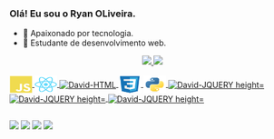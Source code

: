 ### Olá! Eu sou o Ryan OLiveira.


- 🔭 Apaixonado por tecnologia.
- 🌱 Estudante de desenvolvimento web.
<div align="center">
  <a href="https://github.com/ryanoliveiragit">
  <img height="180em" src="https://github-readme-stats.vercel.app/api?username=ryanoliveiragit&show_icons=true&theme=cobalt&include_all_commits=true&count_private=true"/>
  <img height="180em" src="https://github-readme-stats.vercel.app/api/top-langs/?username=ryanoliveiragit&layout=compact&langs_count=7&theme=cobalt"/>
</div>
 
<div style="display: inline_block"><br>
  <img align="center" alt="David-Js" height="30" width="40" src="https://raw.githubusercontent.com/devicons/devicon/master/icons/javascript/javascript-plain.svg">
  <img align="center" alt="David-React" height="30" width="40" src="https://raw.githubusercontent.com/devicons/devicon/master/icons/react/react-original.svg">
  <img align="center" alt="David-HTML" height="30" width="40" src="https://cdn.jsdelivr.net/gh/devicons/devicon/icons/html5/html5-original.svg">
  <img align="center" alt="David-CSS" height="30" width="40" src="https://raw.githubusercontent.com/devicons/devicon/master/icons/css3/css3-original.svg">
  <img align="center" alt="David-Python" height="30" width="40" src="https://raw.githubusercontent.com/devicons/devicon/master/icons/python/python-original.svg">
  <img align="center" alt="David-JQUERY height="30" width="40" src="https://cdn.jsdelivr.net/gh/devicons/devicon/icons/jquery/jquery-original.svg">
  <img align="center" alt="David-JQUERY height="30" width="40" src="https://cdn.jsdelivr.net/gh/devicons/devicon/icons/github/github-original.svg">
  <img align="center" alt="David-JQUERY height="30" width="40" src="https://cdn.jsdelivr.net/gh/devicons/devicon/icons/git/git-original.svg">



  </div>
  
##

<div> 
  <a href="https://instagram.com/euryanvs" target="_blank"><img src="https://img.shields.io/badge/-Instagram-%23E4405F?style=for-the-badge&logo=instagram&logoColor=white" target="_blank"></a>
 <a href="https://discord.gg/ttW95yupFs)" target="_blank"><img src="https://img.shields.io/badge/Discord-7289DA?style=for-the-badge&logo=discord&logoColor=white" target="_blank"></a> 
  <a href = "mailto:ryanoliveirasp@gmail.com"><img src="https://img.shields.io/badge/-Gmail-%23333?style=for-the-badge&logo=gmail&logoColor=white" target="_blank"></a>
  <a href="https://www.linkedin.com/https://www.linkedin.com/in/ryan-oliveira-169a371a4/" target="_blank"><img src="https://img.shields.io/badge/-LinkedIn-%230077B5?style=for-the-badge&logo=linkedin&logoColor=white" target="_blank"></a> 
  
</div>
